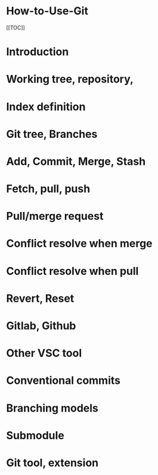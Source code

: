 # How-to-Use-Git
[[TOC]]
# Introduction
# Working tree, repository,
# Index definition
# Git tree, Branches
# Add, Commit, Merge, Stash
# Fetch, pull, push
# Pull/merge request
# Conflict resolve when merge
# Conflict resolve when pull
# Revert, Reset
# Gitlab, Github
# Other VSC tool
# Conventional commits
# Branching models
# Submodule
# Git tool, extension